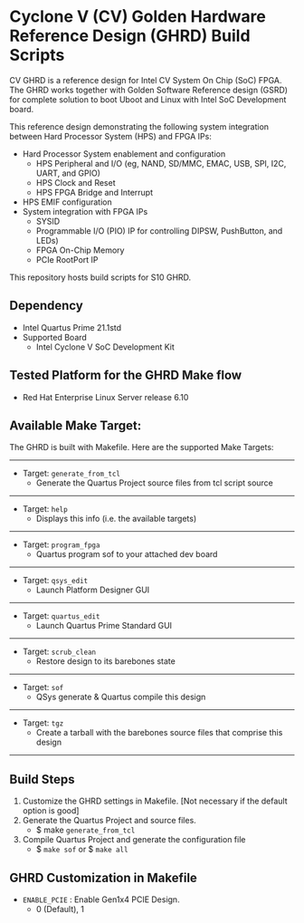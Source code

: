 # Cyclone V (CV) Golden Hardware Reference Design (GHRD) Build Scripts

CV GHRD is a reference design for Intel CV System On Chip (SoC) FPGA. The GHRD works together with Golden Software Reference design (GSRD) for complete solution to boot Uboot and Linux with Intel SoC Development board. 

This reference design demonstrating the following system integration between Hard Processor System (HPS) and FPGA IPs:
- Hard Processor System enablement and configuration
  - HPS Peripheral and I/O (eg, NAND, SD/MMC, EMAC, USB, SPI, I2C, UART, and GPIO)
  - HPS Clock and Reset
  - HPS FPGA Bridge and Interrupt
- HPS EMIF configuration
- System integration with FPGA IPs
  - SYSID
  - Programmable I/O (PIO) IP for controlling DIPSW, PushButton, and LEDs)
  - FPGA On-Chip Memory
  - PCIe RootPort IP

This repository hosts build scripts for S10 GHRD.

## Dependency
* Intel Quartus Prime 21.1std
* Supported Board
  - Intel Cyclone V SoC Development Kit

## Tested Platform for the GHRD Make flow
* Red Hat Enterprise Linux Server release 6.10

## Available Make Target:
The GHRD is built with Makefile. Here are the supported Make Targets:
*********************
* Target: `generate_from_tcl`
  * Generate the Quartus Project source files from tcl script source
*********************
* Target: `help`
  * Displays this info (i.e. the available targets)
*********************
* Target: `program_fpga`
  * Quartus program sof to your attached dev board
*********************
* Target: `qsys_edit`
  * Launch Platform Designer GUI
*********************
* Target: `quartus_edit`
  * Launch Quartus Prime Standard GUI
*********************
* Target: `scrub_clean`
  * Restore design to its barebones state
*********************
* Target: `sof`
  * QSys generate & Quartus compile this design
*********************
* Target: `tgz`
  * Create a tarball with the barebones source files that comprise this design
*********************

## Build Steps
1) Customize the GHRD settings in Makefile. [Not necessary if the default option is good]
2) Generate the Quartus Project and source files.
   - $ make `generate_from_tcl`
3) Compile Quartus Project and generate the configuration file
   - $ `make sof` or $ `make all`

## GHRD Customization in Makefile
- `ENABLE_PCIE`    : Enable Gen1x4 PCIE Design.
  - 0 (Default), 1
